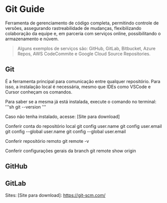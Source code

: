 # Git Guide

Ferramenta de gerenciamento de código completa, permitindo controle de versões, assegurando rastreabilidade de mudanças, flexibilizando colaboração da equipe e, em parceria com serviços online, possibilitando o armazenamento e núvem.

> Alguns exemplos de serviços são:
> GitHub, GitLab, Bitbucket, Azure Repos, AWS CodeCommite e Google Cloud Source Repositories.

## Git

É a ferramenta principal para comunicação entre qualquer repositório. Para isso, a instalação local é necessária, mesmo que IDEs como VSCode e Cursor conheçam os comandos.

Para saber se a mesma já está instalada, execute o comando no terminal:
'''sh
git --version
'''

Caso não tenha instalado, acesse:
[Site para download]


Conferir conta do repositório local
git config user.name
git config user.email
git config --global user.name
git config --global user.email


Conferir repositório remoto
git remote -v

Conferir configurações gerais da branch
git remote show origin

## GitHub

## GitLab

Sites:
[Site para download]: <https://git-scm.com/>